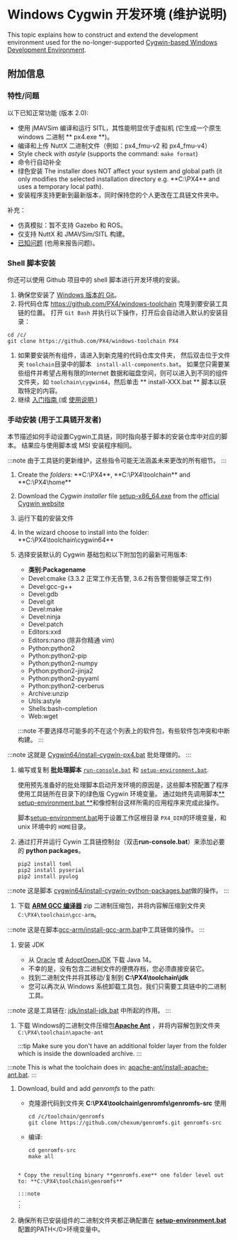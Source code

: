 # Windows Cygwin 开发环境 (维护说明)

This topic explains how to construct and extend the development environment used for the no-longer-supported [Cygwin-based Windows Development Environment](../dev_setup/dev_env_windows_cygwin.md).

## 附加信息

<a id="features"></a>

### 特性/问题

以下已知正常功能 (版本 2.0):

- 使用 jMAVSim 编译和运行 SITL，其性能明显优于虚拟机 (它生成一个原生windows 二进制 ** px4.exe **)。
- 编译和上传 NuttX 二进制文件（例如：px4_fmu-v2 和 px4_fmu-v4）
- Style check with _astyle_ (supports the command: `make format`)
- 命令行自动补全
- 绿色安装 The installer does NOT affect your system and global path (it only modifies the selected installation directory e.g. \*\*C:\PX4\*\* and uses a temporary local path).
- 安装程序支持更新到最新版本，同时保持您的个人更改在工具链文件夹中。

补充：

- 仿真模拟：暂不支持 Gazebo 和 ROS。
- 仅支持 NuttX 和 JMAVSim/SITL 构建。
- [已知问题](https://github.com/orgs/PX4/projects/6) (也用来报告问题)。

<a id="script_setup"></a>

### Shell 脚本安装

你还可以使用 Github 项目中的 shell 脚本进行开发环境的安装。

1. 确保您安装了 [Windows 版本的 Git](https://git-scm.com/download/win)。
1. 将代码仓库 https://github.com/PX4/windows-toolchain 克隆到要安装工具链的位置。 打开 `Git Bash` 并执行以下操作，打开后会自动进入默认的安装目录：

```
cd /c/
git clone https://github.com/PX4/windows-toolchain PX4
```

1. 如果要安装所有组件，请进入到新克隆的代码仓库文件夹， 然后双击位于文件夹 `toolchain`目录中的脚本 ` install-all-components.bat`。 如果您只需要某些组件并希望占用有限的Internet 数据和磁盘空间，则可以进入到不同的组件文件夹，如 ` toolchain\cygwin64 `，然后单击 ** install-XXX.bat ** 脚本以获取特定的内容。
1. 继续 [ 入门指南 ](#getting_started) (或 [ 使用说明 ](#usage_instructions))

<a id="manual_setup"></a>

### 手动安装 (用于工具链开发者)

本节描述如何手动设置Cygwin工具链，同时指向基于脚本的安装仓库中对应的脚本。 结果应与使用脚本或 MSI 安装程序相同。

:::note
由于工具链的更新维护，这些指令可能无法涵盖未来更改的所有细节。
:::

1. Create the _folders_: **C:\PX4\*\*, **C:\PX4\toolchain\*\* and \*\*C:\PX4\home\*\*
1. Download the _Cygwin installer_ file [setup-x86_64.exe](https://cygwin.com/setup-x86_64.exe) from the [official Cygwin website](https://cygwin.com/install.html)
1. 运行下载的安装文件
1. In the wizard choose to install into the folder: \*\*C:\PX4\toolchain\cygwin64\*\*
1. 选择安装默认的 Cygwin 基础包和以下附加包的最新可用版本:

   - **类别:Packagename**
   - Devel:cmake (3.3.2 正常工作无告警, 3.6.2有告警但能够正常工作)
   - Devel:gcc-g++
   - Devel:gdb
   - Devel:git
   - Devel:make
   - Devel:ninja
   - Devel:patch
   - Editors:xxd
   - Editors:nano (除非你精通 vim)
   - Python:python2
   - Python:python2-pip
   - Python:python2-numpy
   - Python:python2-jinja2
   - Python:python2-pyyaml
   - Python:python2-cerberus
   - Archive:unzip
   - Utils:astyle
   - Shells:bash-completion
   - Web:wget

   :::note
不要选择尽可能多的不在这个列表上的软件包，有些软件包冲突和中断构建。
:::

:::note
这就是 [Cygwin64/install-cygwin-px4.bat](https://github.com/MaEtUgR/PX4Toolchain/blob/master/toolchain/cygwin64/install-cygwin-px4.bat) 批处理做的。
:::

1. 编写或复制 **批处理脚本** [`run-console.bat`](https://github.com/MaEtUgR/PX4Toolchain/blob/master/run-console.bat) 和 [`setup-environment.bat`](https://github.com/PX4/windows-toolchain/blob/master/toolchain/scripts/setup-environment.bat).

   使用预先准备好的批处理脚本启动开发环境的原因是，这些脚本预配置了程序使用工具链所在目录下的绿色版 Cygwin 环境变量。 通过始终先调用脚本[** setup-environment.bat **](https://github.com/PX4/windows-toolchain/blob/master/toolchain/scripts/setup-environment.bat)和像控制台这样所需的应用程序来完成此操作。

   脚本[setup-environment.bat](https://github.com/PX4/windows-toolchain/blob/master/toolchain/scripts/setup-environment.bat)用于设置工作区根目录 `PX4_DIR`的环境变量，和 unix 环境中的 `HOME`目录。

1. 通过打开并运行 Cywin 工具链控制台（双击**run-console.bat**）来添加必要的 **python packages**。

   ```
   pip2 install toml
   pip2 install pyserial
   pip2 install pyulog
   ```

:::note
这是脚本 [cygwin64/install-cygwin-python-packages.bat](https://github.com/MaEtUgR/PX4Toolchain/blob/master/toolchain/cygwin64/install-cygwin-python-packages.bat)做的操作。
:::

1. 下载 [**ARM GCC 编译器**](https://developer.arm.com/open-source/gnu-toolchain/gnu-rm/downloads) zip 二进制压缩包，并将内容解压缩到文件夹 `C:\PX4\toolchain\gcc-arm`。

:::note
这是在脚本[gcc-arm/install-gcc-arm.bat](https://github.com/MaEtUgR/PX4Toolchain/blob/master/toolchain/gcc-arm/install-gcc-arm.bat)中工具链做的操作。
:::

1. 安装 JDK

   - 从 [Oracle](https://www.oracle.com/java/technologies/javase-jdk14-downloads.html) 或 [AdoptOpenJDK](https://adoptopenjdk.net/) 下载 Java 14。
   - 不幸的是，没有包含二进制文件的便携存档，您必须直接安装它。
   - 找到二进制文件并将其移动/复制到 **C:\PX4\toolchain\jdk**
   - 您可以再次从 Windows 系统卸载工具包，我们只需要工具链中的二进制工具。

:::note
这是工具链在: [jdk/install-jdk.bat](https://github.com/MaEtUgR/PX4Toolchain/blob/master/toolchain/jdk/install-jdk.bat) 中所起的作用。
:::

1. 下载 Windows的二进制文件压缩包[**Apache Ant**](https://ant.apache.org/bindownload.cgi) ，并将内容解包到文件夹 `C:\PX4\toolchain\apache-ant`

   :::tip
Make sure you don't have an additional folder layer from the folder which is inside the downloaded archive.
:::

:::note
This is what the toolchain does in: [apache-ant/install-apache-ant.bat](https://github.com/MaEtUgR/PX4Toolchain/blob/master/toolchain/apache-ant/install-apache-ant.bat).
:::

1. Download, build and add _genromfs_ to the path:

   - 克隆源代码到文件夹 **C:\PX4\toolchain\genromfs\genromfs-src** 使用

     ```
     cd /c/toolchain/genromfs
     git clone https://github.com/chexum/genromfs.git genromfs-src
     ```

   - 编译:
     ```
     cd genromfs-src
     make all
     ```

   ```

   * Copy the resulting binary **genromfs.exe** one folder level out to: **C:\PX4\toolchain\genromfs**

   :::note
   .
   :

   ```

1. 确保所有已安装组件的二进制文件夹都正确配置在 [**setup-environment.bat**](https://github.com/PX4/windows-toolchain/blob/master/toolchain/scripts/setup-environment.bat)配置的</code>PATH</0>环境变量中。
